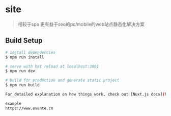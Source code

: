 # site

> 相较于spa 更有益于seo的pc/mobile的web站点静态化解决方案

## Build Setup

``` bash
# install dependencies
$ npm run install

# serve with hot reload at localhost:3001
$ npm run dev

# build for production and generate static project
$ npm run build

For detailed explanation on how things work, check out [Nuxt.js docs](https://nuxtjs.org).

example
https://www.evente.cn